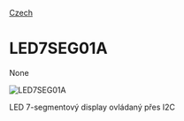 
[Czech](./README.cs.md)
<!--- module --->
# LED7SEG01A
<!--- Emodule --->

<!--- subtitle --->None<!--- Esubtitle --->

![LED7SEG01A]()

<!--- description --->LED 7-segmentový display ovládaný přes I2C        <!--- Edescription --->
            